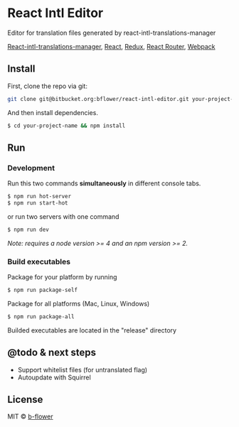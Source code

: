 # React Intl Editor

Editor for translation files generated by react-intl-translations-manager

[React-intl-translations-manager](https://github.com/GertjanReynaert/react-intl-translations-manager),
[React](https://facebook.github.io/react/), [Redux](https://github.com/reactjs/redux),
[React Router](https://github.com/reactjs/react-router), [Webpack](http://webpack.github.io/docs/)

## Install

First, clone the repo via git:

```bash
git clone git@bitbucket.org:bflower/react-intl-editor.git your-project-name
```

And then install dependencies.

```bash
$ cd your-project-name && npm install
```


## Run

### Development

Run this two commands __simultaneously__ in different console tabs.

```bash
$ npm run hot-server
$ npm run start-hot
```

or run two servers with one command

```bash
$ npm run dev
```

*Note: requires a node version >= 4 and an npm version >= 2.*

### Build executables

Package for your platform by running

```bash
$ npm run package-self
```

Package for all platforms (Mac, Linux, Windows)

```bash
$ npm run package-all
```

Builded executables are located in the "release" directory


## @todo & next steps

  - Support whitelist files (for untranslated flag)
  - Autoupdate with Squirrel

## License
MIT © [b-flower](http://www.b-flower.com)
